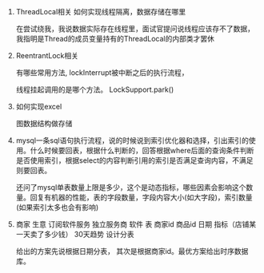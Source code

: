 1. ThreadLocal相关 如何实现线程隔离，数据存储在哪里

   在尝试绕我，我说数据实际存在线程里，面试官提问说线程应该存不了数据，我指明是Thread的成员变量持有的ThreadLocal的内部类才罢休

2. ReentrantLock相关 

   有哪些常用方法, lockInterrupt被中断之后的执行流程，

   线程挂起调用的是哪个方法。 LockSupport.park()

3. 如何实现excel 

   图数据结构做存储

4. mysql一条sql语句执行流程，说的时候说到索引优化器和选择，引出索引的使用。什么时候要回表，根据什么判断的，回答根据where后面的查询条件判断是否使用索引，根据select的内容判断引用的索引是否满足查询内容，不满足则要回表。

   还问了mysql单表数量上限是多少，这个是动态指标，哪些因素会影响这个数量。回复有机器的性能，表的字段数量，字段内容大小(如大字段)，索引数量(如果索引太多也会有影响)

5. 商家 生意 订阅软件服务 独立服务商 软件 表 
   商家id 商品id 日期 指标（店铺某一天卖了多少钱）   30天趋势 设计分表

   给出的方案先说根据日期分表， 其次是根据商家id。最优方案给出时序数据库。

